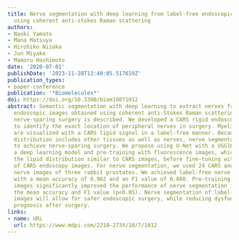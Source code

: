 ```yaml
---
title: Nerve segmentation with deep learning from label-free endoscopic images obtained
  using coherent anti-stokes Raman scattering
authors:
- Naoki Yamato
- Mana Matsuya
- Hirohiko Niioka
- Jun Miyake
- Mamoru Hashimoto
date: '2020-07-01'
publishDate: '2023-11-28T13:40:05.517619Z'
publication_types:
- paper-conference
publication: '*Biomolecules*'
doi: https://doi.org/10.3390/biom10071012
abstract: Semantic segmentation with deep learning to extract nerves from label-free
  endoscopic images obtained using coherent anti-Stokes Raman scattering (CARS) for
  nerve-sparing surgery is described. We developed a CARS rigid endoscope in order
  to identify the exact location of peripheral nerves in surgery. Myelinated nerves
  are visualized with a CARS lipid signal in a label-free manner. Because the lipid
  distribution includes other tissues as well as nerves, nerve segmentation is required
  to achieve nerve-sparing surgery. We propose using U-Net with a VGG16 encoder as
  a deep learning model and pre-training with fluorescence images, which visualize
  the lipid distribution similar to CARS images, before fine-tuning with a small dataset
  of CARS endoscopy images. For nerve segmentation, we used 24 CARS and 1,818 fluorescence
  nerve images of three rabbit prostates. We achieved label-free nerve segmentation
  with a mean accuracy of 0.962 and an F1 value of 0.860. Pre-training on fluorescence
  images significantly improved the performance of nerve segmentation in terms of
  the mean accuracy and F1 value (p<0.05). Nerve segmentation of label-free endoscopic
  images will allow for safer endoscopic surgery, while reducing dysfunction and improving
  prognosis after surgery.
links:
- name: URL
  url: https://www.mdpi.com/2218-273X/10/7/1012
---
```

